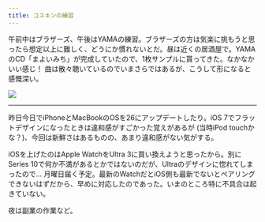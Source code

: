 ```yaml
---
title: コスキンの練習
---
```


午前中はブラザーズ、午後はYAMAの練習。ブラザーズの方は気楽に挑もうと思ったら想定以上に難しく、どうにか慣れないとだ。昼は近くの居酒屋で。YAMAのCD「まよいみち」が完成していたので、1枚サンプルに貰ってきた。なかなかいい感じ！ 曲は散々聴いているのでいまさらではあるが、こうして形になると感慨深い。

![](https://photos.old.apkas.net/medium/202510/20251004-1R300621.webp)

---

昨日今日でiPhoneとMacBookのOSを26にアップデートしたり。iOS 7でフラットデザインになったときは違和感がすごかった覚えがあるが (当時iPod touchかな？)、今回は新鮮さはあるものの、あまり違和感がない気がする。

iOSを上げたのはApple WatchをUltra 3に買い換えようと思ったから。別にSeries 10で何か不満があるとかではないのだが、Ultraのデザインに惚れてしまったので... 月曜日届く予定。最新のWatchだとiOS側も最新でないとペアリングできないはずだから、早めに対応したのであった。いまのところ特に不具合は起きていない。

夜は副業の作業など。
